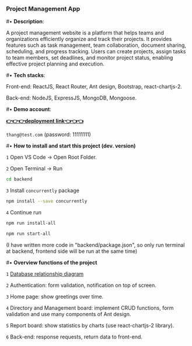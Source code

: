 ### Project Management App

#• **Description**: 

A project management website is a platform that helps teams and organizations efficiently organize and track their projects. It provides features such as task management, team collaboration, document sharing, scheduling, and progress tracking. Users can create projects, assign tasks to team members, set deadlines, and monitor project status, enabling effective project planning and execution.

#• **Tech stacks**: 

Front-end: ReactJS, React Router, Ant design, Bootstrap, react-chartjs-2.

Back-end: NodeJS, ExpressJS, MongoDB, Mongoose.

#• **Demo account**: 

[**👉👉👉deployment link👈👈👈**](https://pm-app-thangda.netlify.app)

`thang@test.com` (password: 11111111)


#• **How to install and start this project (dev. version)**

`1` Open VS Code -> Open Root Folder.

`2` Open Terminal -> Run

```sh
cd backend
```

`3` Install `concurrently` package

```sh
npm install --save concurrently
```

`4` Continue run

```sh
npm run install-all
```

```sh
npm run start-all
```

(I have written more code in "backend/package.json", so only run terminal at backend, frontend side will be run at the same time)


#• **Overview functions of the project**

`1` [Database relationship diagram](https://app.creately.com/d/brSJ2VEHBQJ/view)

`2` Authentication: form validation, notification on top of screen.

`3` Home page: show greetings over time.

`4` Directory and Management board: implement CRUD functions, form validation and use many components of Ant design.

`5` Report board: show statistics by charts (use react-chartjs-2 library).

`6` Back-end: response requests, return data to front-end.
